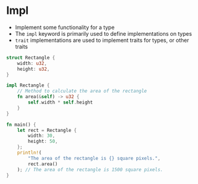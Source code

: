 # Impl

* Implement some functionality for a type
* The `impl` keyword is primarily used to define implementations on types
* `trait` implementations are used to implement traits for types, or other traits

```rust
struct Rectangle {
    width: u32,
    height: u32,
}

impl Rectangle {
    // Method to calculate the area of the rectangle
    fn area(&self) -> u32 {
        self.width * self.height
    }
}

fn main() {
    let rect = Rectangle {
        width: 30,
        height: 50,
    };
    println!(
        "The area of the rectangle is {} square pixels.",
        rect.area()
    ); // The area of the rectangle is 1500 square pixels.
}
```

